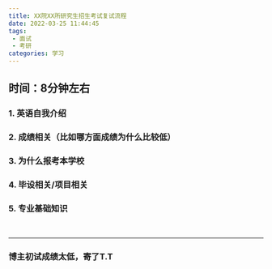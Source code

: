 ```yaml
---
title: XX院XX所研究生招生考试复试流程
date: 2022-03-25 11:44:45
tags: 
 - 面试
 - 考研
categories: 学习
---
```

<meta name="referrer" content="no-referrer"/>

## 时间：8分钟左右
<!--more-->
### 1. 英语自我介绍
### 2. 成绩相关（比如哪方面成绩为什么比较低）
### 3. 为什么报考本学校
### 4. 毕设相关/项目相关
### 5. 专业基础知识
<br>

***
### 博主初试成绩太低，寄了T.T